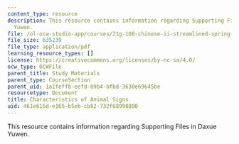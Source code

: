 ```yaml
---
content_type: resource
description: This resource contains information regarding Supporting Files in Daxue
  Yuwen.
file: /ol-ocw-studio-app/courses/21g-108-chinese-ii-streamlined-spring-2015/461e616de165b5ebcb82732f68998800_MIT21G_108S15_Characterist.pdf
file_size: 635239
file_type: application/pdf
learning_resource_types: []
license: https://creativecommons.org/licenses/by-nc-sa/4.0/
ocw_type: OCWFile
parent_title: Study Materials
parent_type: CourseSection
parent_uid: 1a1feffb-eefd-09b4-bfbd-3630e69645be
resourcetype: Document
title: Characteristics of Animal Signs
uid: 461e616d-e165-b5eb-cb82-732f68998800
---
```

This resource contains information regarding Supporting Files in Daxue Yuwen.